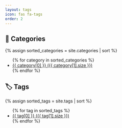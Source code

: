 ```yaml
---
layout: tags
icon: fas fa-tags
order: 2
---
```

## 📂 Categories

{% assign sorted_categories = site.categories | sort %}
<ul>
  {% for category in sorted_categories %}
    <li>
      <a href="{{ site.baseurl }}/categories/{{ category[0] | slugify }}/">
        {{ category[0] }} ({{ category[1].size }})
      </a>
    </li>
  {% endfor %}
</ul>

## 🏷️ Tags

{% assign sorted_tags = site.tags | sort %}
<ul>
  {% for tag in sorted_tags %}
    <li>
      <a href="{{ site.baseurl }}/tags/{{ tag[0] | slugify }}/">
        {{ tag[0] }} ({{ tag[1].size }})
      </a>
    </li>
  {% endfor %}
</ul>